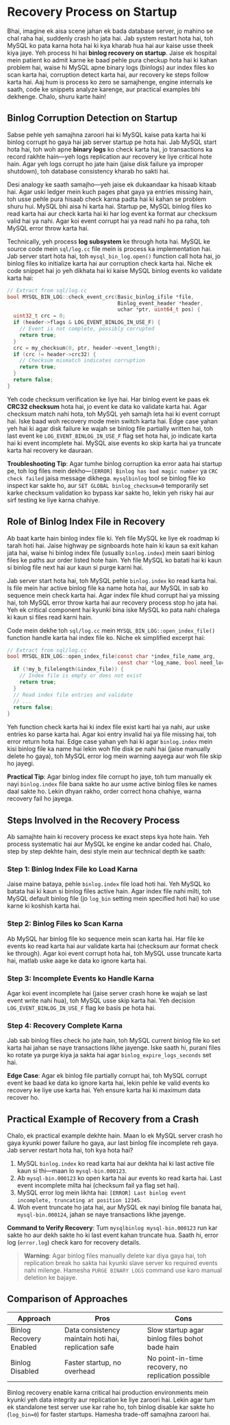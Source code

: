 # Recovery Process on Startup

Bhai, imagine ek aisa scene jahan ek bada database server, jo mahino se chal raha hai, suddenly crash ho jata hai. Jab system restart hota hai, toh MySQL ko pata karna hota hai ki kya kharab hua hai aur kaise usse theek kiya jaye. Yeh process hi hai **binlog recovery on startup**. Jaise ek hospital mein patient ko admit karne ke baad pehle pura checkup hota hai ki kahan problem hai, waise hi MySQL apne binary logs (binlogs) aur index files ko scan karta hai, corruption detect karta hai, aur recovery ke steps follow karta hai. Aaj hum is process ko zero se samajhenge, engine internals ke saath, code ke snippets analyze karenge, aur practical examples bhi dekhenge. Chalo, shuru karte hain!

## Binlog Corruption Detection on Startup

Sabse pehle yeh samajhna zaroori hai ki MySQL kaise pata karta hai ki binlog corrupt ho gaya hai jab server startup pe hota hai. Jab MySQL start hota hai, toh woh apne **binary logs** ko check karta hai, jo transactions ka record rakhte hain—yeh logs replication aur recovery ke liye critical hote hain. Agar yeh logs corrupt ho jate hain (jaise disk failure ya improper shutdown), toh database consistency kharab ho sakti hai.

Desi analogy ke saath samajho—yeh jaise ek dukaandaar ka hisaab kitaab hai. Agar uski ledger mein kuch pages phat gaya ya entries missing hain, toh usse pehle pura hisaab check karna padta hai ki kahan se problem shuru hui. MySQL bhi aisa hi karta hai. Startup pe, MySQL binlog files ko read karta hai aur check karta hai ki har log event ka format aur checksum valid hai ya nahi. Agar koi event corrupt hai ya read nahi ho pa raha, toh MySQL error throw karta hai.

Technically, yeh process **log subsystem** ke through hota hai. MySQL ke source code mein `sql/log.cc` file mein is process ka implementation hai. Jab server start hota hai, toh `mysql_bin_log.open()` function call hota hai, jo binlog files ko initialize karta hai aur corruption check karta hai. Niche ek code snippet hai jo yeh dikhata hai ki kaise MySQL binlog events ko validate karta hai:

```c
// Extract from sql/log.cc
bool MYSQL_BIN_LOG::check_event_crc(Basic_binlog_ifile *file,
                                    Binlog_event_header *header,
                                    uchar *ptr, uint64_t pos) {
  uint32_t crc = 0;
  if (header->flags & LOG_EVENT_BINLOG_IN_USE_F) {
    // Event is not complete, possibly corrupted
    return true;
  }
  crc = my_checksum(0, ptr, header->event_length);
  if (crc != header->crc32) {
    // Checksum mismatch indicates corruption
    return true;
  }
  return false;
}
```

Yeh code checksum verification ke liye hai. Har binlog event ke paas ek **CRC32 checksum** hota hai, jo event ke data ko validate karta hai. Agar checksum match nahi hota, toh MySQL yeh samajh leta hai ki event corrupt hai. Iske baad woh recovery mode mein switch karta hai. Edge case yahan yeh hai ki agar disk failure ke wajah se binlog file partially written hai, toh last event ke `LOG_EVENT_BINLOG_IN_USE_F` flag set hota hai, jo indicate karta hai ki event incomplete hai. MySQL aise events ko skip karta hai ya truncate karta hai recovery ke dauraan.

**Troubleshooting Tip**: Agar tumhe binlog corruption ka error aata hai startup pe, toh log files mein dekho—`[ERROR] Binlog has bad magic number` ya `CRC check failed` jaisa message dikhega. `mysqlbinlog` tool se binlog file ko inspect kar sakte ho, aur `SET GLOBAL binlog_checksum=0` temporarily set karke checksum validation ko bypass kar sakte ho, lekin yeh risky hai aur sirf testing ke liye karna chahiye.

## Role of Binlog Index File in Recovery

Ab baat karte hain binlog index file ki. Yeh file MySQL ke liye ek roadmap ki tarah hoti hai. Jaise highway pe signboards hote hain ki kaun sa exit kahan jata hai, waise hi binlog index file (usually `binlog.index`) mein saari binlog files ke paths aur order listed hote hain. Yeh file MySQL ko batati hai ki kaun si binlog file next hai aur kaun si purge karni hai.

Jab server start hota hai, toh MySQL pehle `binlog.index` ko read karta hai. Is file mein har active binlog file ka name hota hai, aur MySQL in sab ko sequence mein check karta hai. Agar index file khud corrupt hai ya missing hai, toh MySQL error throw karta hai aur recovery process stop ho jata hai. Yeh ek critical component hai kyunki bina iske MySQL ko pata nahi chalega ki kaun si files read karni hain.

Code mein dekhe toh `sql/log.cc` mein `MYSQL_BIN_LOG::open_index_file()` function handle karta hai index file ko. Niche ek simplified excerpt hai:

```c
// Extract from sql/log.cc
bool MYSQL_BIN_LOG::open_index_file(const char *index_file_name_arg,
                                    const char *log_name, bool need_lock_index) {
  if (!my_b_filelength(&index_file)) {
    // Index file is empty or does not exist
    return true;
  }
  // Read index file entries and validate
  // ...
  return false;
}
```

Yeh function check karta hai ki index file exist karti hai ya nahi, aur uske entries ko parse karta hai. Agar koi entry invalid hai ya file missing hai, toh error return hota hai. Edge case yahan yeh hai ki agar `binlog.index` mein kisi binlog file ka name hai lekin woh file disk pe nahi hai (jaise manually delete ho gaya), toh MySQL error log mein warning aayega aur woh file skip ho jayegi.

**Practical Tip**: Agar binlog index file corrupt ho jaye, toh tum manually ek nayi `binlog.index` file bana sakte ho aur usme active binlog files ke names daal sakte ho. Lekin dhyan rakho, order correct hona chahiye, warna recovery fail ho jayega.

## Steps Involved in the Recovery Process

Ab samajhte hain ki recovery process ke exact steps kya hote hain. Yeh process systematic hai aur MySQL ke engine ke andar coded hai. Chalo, step by step dekhte hain, desi style mein aur technical depth ke saath:

### Step 1: Binlog Index File ko Load Karna
Jaise maine bataya, pehle `binlog.index` file load hoti hai. Yeh MySQL ko batata hai ki kaun si binlog files active hain. Agar index file nahi milti, toh MySQL default binlog file (jo `log_bin` setting mein specified hoti hai) ko use karne ki koshish karta hai.

### Step 2: Binlog Files ko Scan Karna
Ab MySQL har binlog file ko sequence mein scan karta hai. Har file ke events ko read karta hai aur validate karta hai (checksum aur format check ke through). Agar koi event corrupt hota hai, toh MySQL usse truncate karta hai, matlab uske aage ke data ko ignore karta hai.

### Step 3: Incomplete Events ko Handle Karna
Agar koi event incomplete hai (jaise server crash hone ke wajah se last event write nahi hua), toh MySQL usse skip karta hai. Yeh decision `LOG_EVENT_BINLOG_IN_USE_F` flag ke basis pe hota hai.

### Step 4: Recovery Complete Karna
Jab sab binlog files check ho jate hain, toh MySQL current binlog file ko set karta hai jahan se naye transactions likhe jayenge. Iske saath hi, purani files ko rotate ya purge kiya ja sakta hai agar `binlog_expire_logs_seconds` set hai.

**Edge Case**: Agar ek binlog file partially corrupt hai, toh MySQL corrupt event ke baad ke data ko ignore karta hai, lekin pehle ke valid events ko recovery ke liye use karta hai. Yeh ensure karta hai ki maximum data recover ho.

## Practical Example of Recovery from a Crash

Chalo, ek practical example dekhte hain. Maan lo ek MySQL server crash ho gaya kyunki power failure ho gaya, aur last binlog file incomplete reh gaya. Jab server restart hota hai, toh kya hota hai?

1. MySQL `binlog.index` ko read karta hai aur dekhta hai ki last active file kaun si thi—maan lo `mysql-bin.000123`.
2. Ab `mysql-bin.000123` ko open karta hai aur events ko read karta hai. Last event incomplete milta hai (checksum fail ya flag set hai).
3. MySQL error log mein likhta hai: `[ERROR] Last binlog event incomplete, truncating at position 12345`.
4. Woh event truncate ho jata hai, aur MySQL ek nayi binlog file banata hai, `mysql-bin.000124`, jahan se naye transactions likhe jayenge.

**Command to Verify Recovery**: Tum `mysqlbinlog mysql-bin.000123` run kar sakte ho aur dekh sakte ho ki last event kahan truncate hua. Saath hi, error log (`error.log`) check karo for recovery details.

> **Warning**: Agar binlog files manually delete kar diya gaya hai, toh replication break ho sakta hai kyunki slave server ko required events nahi milenge. Hamesha `PURGE BINARY LOGS` command use karo manual deletion ke bajaye.

## Comparison of Approaches

| **Approach**               | **Pros**                                              | **Cons**                                              |
|----------------------------|------------------------------------------------------|------------------------------------------------------|
| Binlog Recovery Enabled    | Data consistency maintain hoti hai, replication safe | Slow startup agar binlog files bohot bade hain       |
| Binlog Disabled            | Faster startup, no overhead                         | No point-in-time recovery, no replication possible   |

Binlog recovery enable karna critical hai production environments mein kyunki yeh data integrity aur replication ke liye zaroori hai. Lekin agar tum ek standalone test server use kar rahe ho, toh binlog disable kar sakte ho (`log_bin=0`) for faster startups. Hamesha trade-off samajhna zaroori hai.